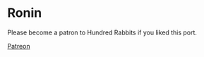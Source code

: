 # Ronin

Please become a patron to Hundred Rabbits if you liked this port.

[Patreon](https://patreon.com/hundredrabbits?utm_medium=clipboard_copy&utm_source=copyLink&utm_campaign=creatorshare_fan&utm_content=join_link)

